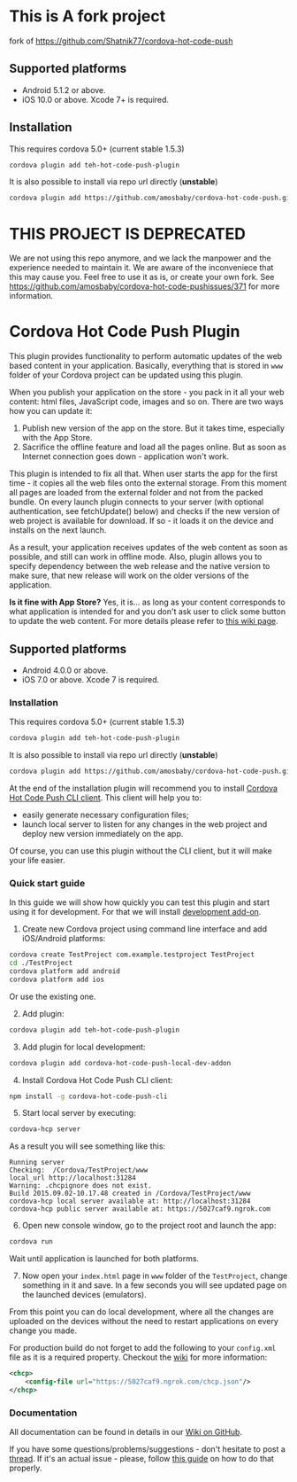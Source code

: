 # This is A fork project

fork of https://github.com/Shatnik77/cordova-hot-code-push
## Supported platforms

- Android 5.1.2 or above.
- iOS 10.0 or above. Xcode 7+ is required.

## Installation

This requires cordova 5.0+ (current stable 1.5.3)

```sh
cordova plugin add teh-hot-code-push-plugin
```

It is also possible to install via repo url directly (**unstable**)

```sh
cordova plugin add https://github.com/amosbaby/cordova-hot-code-push.git
```

# THIS PROJECT IS DEPRECATED

We are not using this repo anymore, and we lack the manpower and the experience needed to maintain it. We are aware of the inconveniece that this may cause you. Feel free to use it as is, or create your own fork. See https://github.com/amosbaby/cordova-hot-code-pushissues/371 for more information.

# Cordova Hot Code Push Plugin

This plugin provides functionality to perform automatic updates of the web based content in your application. Basically, everything that is stored in `www` folder of your Cordova project can be updated using this plugin.

When you publish your application on the store - you pack in it all your web content: html files, JavaScript code, images and so on. There are two ways how you can update it:

1. Publish new version of the app on the store. But it takes time, especially with the App Store.
2. Sacrifice the offline feature and load all the pages online. But as soon as Internet connection goes down - application won't work.

This plugin is intended to fix all that. When user starts the app for the first time - it copies all the web files onto the external storage. From this moment all pages are loaded from the external folder and not from the packed bundle. On every launch plugin connects to your server (with optional authentication, see fetchUpdate() below) and checks if the new version of web project is available for download. If so - it loads it on the device and installs on the next launch.

As a result, your application receives updates of the web content as soon as possible, and still can work in offline mode. Also, plugin allows you to specify dependency between the web release and the native version to make sure, that new release will work on the older versions of the application.

**Is it fine with App Store?** Yes, it is... as long as your content corresponds to what application is intended for and you don't ask user to click some button to update the web content. For more details please refer to [this wiki page](https://github.com/nordnet/cordova-hot-code-push/wiki/App-Store-FAQ).

## Supported platforms

- Android 4.0.0 or above.
- iOS 7.0 or above. Xcode 7 is required.

### Installation

This requires cordova 5.0+ (current stable 1.5.3)

```sh
cordova plugin add teh-hot-code-push-plugin
```

It is also possible to install via repo url directly (**unstable**)

```sh
cordova plugin add https://github.com/amosbaby/cordova-hot-code-push.git
```

At the end of the installation plugin will recommend you to install [Cordova Hot Code Push CLI client](https://github.com/nordnet/cordova-hot-code-push-cli). This client will help you to:

- easily generate necessary configuration files;
- launch local server to listen for any changes in the web project and deploy new version immediately on the app.

Of course, you can use this plugin without the CLI client, but it will make your life easier.

### Quick start guide

In this guide we will show how quickly you can test this plugin and start using it for development. For that we will install [development add-on](https://github.com/amosbaby/cordova-hot-code-pushwiki/Local-Development-Plugin).

1. Create new Cordova project using command line interface and add iOS/Android platforms:

```sh
cordova create TestProject com.example.testproject TestProject
cd ./TestProject
cordova platform add android
cordova platform add ios
```

Or use the existing one.

2. Add plugin:

```sh
cordova plugin add teh-hot-code-push-plugin
```

3. Add plugin for local development:

```sh
cordova plugin add cordova-hot-code-push-local-dev-addon
```

4. Install Cordova Hot Code Push CLI client:

```sh
npm install -g cordova-hot-code-push-cli
```

5. Start local server by executing:

```sh
cordova-hcp server
```

As a result you will see something like this:

```
Running server
Checking:  /Cordova/TestProject/www
local_url http://localhost:31284
Warning: .chcpignore does not exist.
Build 2015.09.02-10.17.48 created in /Cordova/TestProject/www
cordova-hcp local server available at: http://localhost:31284
cordova-hcp public server available at: https://5027caf9.ngrok.com
```

6. Open new console window, go to the project root and launch the app:

```sh
cordova run
```

Wait until application is launched for both platforms.

7. Now open your `index.html` page in `www` folder of the `TestProject`, change something in it and save. In a few seconds you will see updated page on the launched devices (emulators).

From this point you can do local development, where all the changes are uploaded on the devices without the need to restart applications on every change you made.

For production build do not forget to add the following to your `config.xml` file as it is a required property. Checkout the [wiki](https://github.com/amosbaby/cordova-hot-code-pushwiki/Cordova-config-preferences) for more information:

```xml
<chcp>
    <config-file url="https://5027caf9.ngrok.com/chcp.json"/>
</chcp>
```

### Documentation

All documentation can be found in details in our [Wiki on GitHub](https://github.com/amosbaby/cordova-hot-code-pushwiki).

If you have some questions/problems/suggestions - don't hesitate to post a [thread](https://github.com/amosbaby/cordova-hot-code-pushissues). If it's an actual issue - please, follow [this guide](https://github.com/amosbaby/cordova-hot-code-pushwiki/Issue-creation-guide) on how to do that properly.
